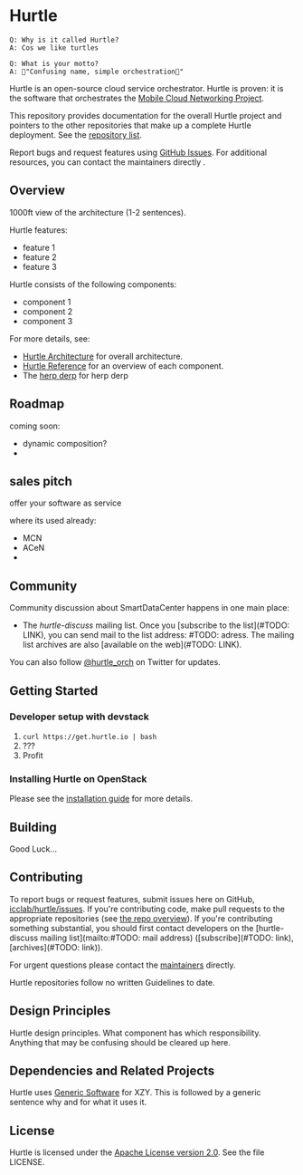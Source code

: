 # Hurtle
```
Q: Why is it called Hurtle?
A: Cos we like turtles

Q: What is your motto?
A: "Confusing name, simple orchestration"
```

Hurtle  is an open-source cloud service orchestrator. Hurtle is proven: it is the software that orchestrates the [Mobile Cloud Networking Project](http://www.mobile-cloud-networking.eu/site/).

This repository provides documentation for the overall Hurtle project and
pointers to the other repositories that make up a complete Hurtle deployment.
See the [repository list](./docs/developer-guide/repos.md).

Report bugs and request features using [GitHub Issues](https://github.com/icclab/hurtle/issues). For additional resources, you can contact the maintainers directly .


## Overview

1000ft view of the architecture (1-2 sentences).

Hurtle features:

- feature 1
- feature 2
- feature 3

Hurtle consists of the following components:

- component 1 
- component 2
- component 3

For more details, see:

- [Hurtle Architecture](./docs/architecture.md) for
  overall architecture.
- [Hurtle Reference](./docs/reference.md) for an
  overview of each component.
- The [herp derp](./docs/developer-guide/herpderp.md) for herp derp


## Roadmap
coming soon:

* dynamic composition?
* 


## sales pitch
offer your software as service


where its used already:
 
* MCN
* ACeN
* 


## Community

Community discussion about SmartDataCenter happens in one main place:

* The *hurtle-discuss* mailing list. Once you [subscribe to the list](#TODO: LINK),
  you can send mail to the list address: #TODO: adress.
  The mailing list archives are also [available on the web](#TODO: LINK).


You can also follow [@hurtle_orch](https://twitter.com/hurtle_orch) on
Twitter for updates.


## Getting Started
### Developer setup with devstack

1. ```curl https://get.hurtle.io | bash```
2. ???
3. Profit

### Installing Hurtle on OpenStack

Please see the [installation guide](./docs/installation_guide.md) for more details.

## Building

Good Luck...

## Contributing

To report bugs or request features, submit issues here on
GitHub, [icclab/hurtle/issues](https://github.com/icclab/hurtle/issues).
If you're contributing code, make pull requests to the appropriate
repositories (see [the repo overview](./docs/repos.md)).
If you're contributing something substantial, you should first contact
developers on the [hurtle-discuss mailing list](mailto:#TODO: mail address)
([subscribe](#TODO: link),
[archives](#TODO: link)).

For urgent questions please contact the [maintainers](./docs/maintainers.md) directly.

Hurtle repositories follow no written Guidelines to date.


## Design Principles

Hurtle design principles. What component has which responsibility. Anything that may be confusing should be cleared up here.


## Dependencies and Related Projects

Hurtle uses [Generic Software](http://generic-software-url.com) for XZY. This is followed by a generic sentence why and for what it uses it.


## License

Hurtle is licensed under the
[Apache License version 2.0](https://www.apache.org/licenses/LICENSE-2.0).
See the file LICENSE.
